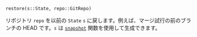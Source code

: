 ```
restore(s::State, repo::GitRepo)
```

リポジトリ `repo` を以前の `State` `s` に戻します。例えば、マージ試行の前のブランチの HEAD です。`s` は [`snapshot`](@ref) 関数を使用して生成できます。
